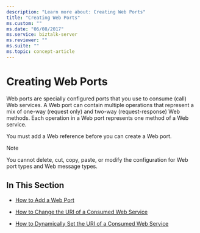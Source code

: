 ```yaml
---
description: "Learn more about: Creating Web Ports"
title: "Creating Web Ports"
ms.custom: ""
ms.date: "06/08/2017"
ms.service: biztalk-server
ms.reviewer: ""
ms.suite: ""
ms.topic: concept-article
---
```

# Creating Web Ports
Web ports are specially configured ports that you use to consume (call) Web services. A Web port can contain multiple operations that represent a mix of one-way (request only) and two-way (request-response) Web methods. Each operation in a Web port represents one method of a Web service.  
  
 You must add a Web reference before you can create a Web port.  
  
> [!NOTE]
>  You cannot delete, cut, copy, paste, or modify the configuration for Web port types and Web message types.  
  
## In This Section  
  
-   [How to Add a Web Port](../core/how-to-add-a-web-port.md)  
  
-   [How to Change the URI of a Consumed Web Service](../core/how-to-change-the-uri-of-a-consumed-web-service.md)  
  
-   [How to Dynamically Set the URI of a Consumed Web Service](../core/how-to-dynamically-set-the-uri-of-a-consumed-web-service.md)
